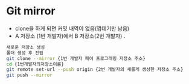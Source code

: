 # Git mirror
- clone을 하게 되면 커밋 내역이 없음(껍데기만 남음)
- A 저장소 (1번 개발자)에서 B 저장소(2번 개발자) .

```bash
새로운 저장소 생성
폴더 생성 후 진입
git clone --mirror {1번 개발자 페어 프로그래밍 저장소 주소}
cd {1번개발자의저장소이름}
git remote set-url --push origin {2번 개발자의 새롭게 생성한 저장소 주소}
git push --mirror
```